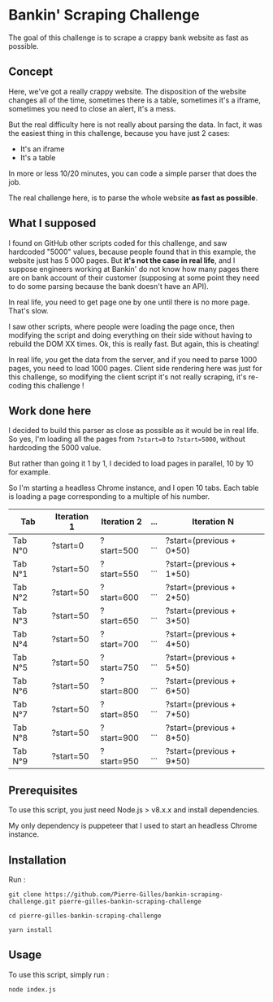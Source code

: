 Bankin' Scraping Challenge
=======================

The goal of this challenge is to scrape a crappy bank website as fast as possible.

Concept
-------------

Here, we've got a really crappy website. The disposition of the website changes all of the time, sometimes there is a table, sometimes it's a iframe, sometimes you need to close an alert, it's a mess.

But the real difficulty here is not really about parsing the data. In fact, it was the easiest thing in this challenge, because you have just 2 cases: 
- It's an iframe
- It's a table

In more or less 10/20 minutes, you can code a simple parser that does the job.

The real challenge here, is to parse the whole website **as fast as possible**.

## What I supposed

I found on GitHub other scripts coded for this challenge, and saw hardcoded "5000" values, because people found that in this example, the website just has 5 000 pages. 
But **it's not the case in real life**, and I suppose engineers working at Bankin' do not know how many pages there are on bank account of their customer (supposing at some point they need to do some parsing because the bank doesn't have an API).

In real life, you need to get page one by one until there is no more page. That's slow.

I saw other scripts, where people were loading the page once, then modifying the script and doing everything on their side without having to rebuild the DOM XX times. Ok, this is really fast. But again, this is cheating! 

In real life, you get the data from the server, and if you need to parse 1000 pages, you need to load 1000 pages. Client side rendering here was just for this challenge, so modifying the client script it's not really scraping, it's re-coding this challenge !

## Work done here

I decided to build this parser as close as possible as it would be in real life. So yes, I'm loading all the pages from `?start=0` to `?start=5000`, without hardcoding the 5000 value.

But rather than going it 1 by 1, I decided to load pages in parallel, 10 by 10 for example.

So I'm starting a headless Chrome instance, and I open 10 tabs. Each table is loading a page corresponding to a multiple of his number.

| Tab  | Iteration 1 | Iteration 2 | ... | Iteration N | 
| ------------- | ------------- | ------------- | ------------- | ------------- |
| Tab N°0  | ?start=0  | ?start=500  | ... | ?start=(previous + 0*50) |
| Tab N°1  | ?start=50  | ?start=550  | ... | ?start=(previous + 1*50) |
| Tab N°2  | ?start=50  | ?start=600  | ... | ?start=(previous + 2*50) |
| Tab N°3  | ?start=50  | ?start=650  | ... | ?start=(previous + 3*50) |
| Tab N°4  | ?start=50  | ?start=700  | ... | ?start=(previous + 4*50) |
| Tab N°5  | ?start=50  | ?start=750  | ... | ?start=(previous + 5*50) |
| Tab N°6  | ?start=50  | ?start=800  | ... | ?start=(previous + 6*50) |
| Tab N°7  | ?start=50  | ?start=850  | ... | ?start=(previous + 7*50) |
| Tab N°8  | ?start=50  | ?start=900  | ... | ?start=(previous + 8*50) |
| Tab N°9  | ?start=50  | ?start=950  | ... | ?start=(previous + 9*50) |

Prerequisites
-------------

To use this script, you just need Node.js > v8.x.x and install dependencies.

My only dependency is puppeteer that I used to start an headless Chrome instance.

Installation
-------------

Run :

```
git clone https://github.com/Pierre-Gilles/bankin-scraping-challenge.git pierre-gilles-bankin-scraping-challenge
```

```
cd pierre-gilles-bankin-scraping-challenge
```

```
yarn install
```

Usage
-------------

To use this script, simply run :

```
node index.js
```